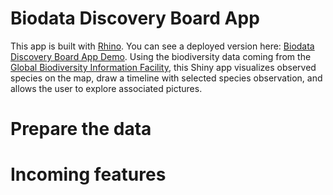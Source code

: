 # Biodata Discovery Board App

This app is built with [Rhino](https://github.com/Appsilon/rhino).
You can see a deployed version here: 
[Biodata Discovery Board App Demo](https://omicsverse.fr/app/appsilon-homework).
Using the biodiversity data coming from the [Global Biodiversity Information Facility](https://www.gbif.org/occurrence/search?dataset_key=8a863029-f435-446a-821e-275f4f641165&month=1), this Shiny app visualizes observed species on the map, draw a timeline with selected species observation, and allows the user to explore associated pictures. 

# Prepare the data

# Incoming features